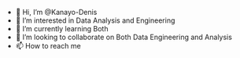 - 👋 Hi, I’m @Kanayo-Denis
- 👀 I’m interested in Data Analysis and Engineering
- 🌱 I’m currently learning Both
- 💞️ I’m looking to collaborate on Both Data Engineering and Analysis
- 📫 How to reach me 

<!---
Kanayo-Denis/Kanayo-Denis is a ✨ special ✨ repository because its `README.md` (this file) appears on your GitHub profile.
You can click the Preview link to take a look at your changes.
--->
